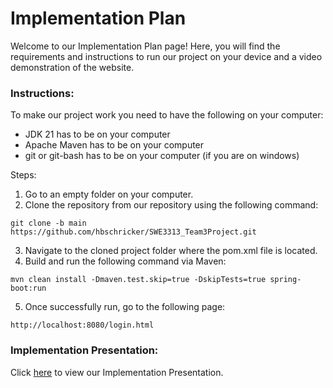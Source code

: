 # Implementation Plan

Welcome to our Implementation Plan page! Here, you will find the requirements and instructions to run our project on your device and a video demonstration of the website.

### Instructions:
To make our project work you need to have the following on your computer:

* JDK 21 has to be on your computer
* Apache Maven has to be on your computer
* git or git-bash has to be on your computer (if you are on windows)

Steps:
1. Go to an empty folder on your computer.
2. Clone the repository from our repository using the following command:
```
git clone -b main https://github.com/hbschricker/SWE3313_Team3Project.git
```
3. Navigate to the cloned project folder where the pom.xml file is located.
4. Build and run the following command via Maven:
```
mvn clean install -Dmaven.test.skip=true -DskipTests=true spring-boot:run
```
5. Once successfully run, go to the following page:
```
http://localhost:8080/login.html
```

### Implementation Presentation:
Click [here]() to view our Implementation Presentation.

